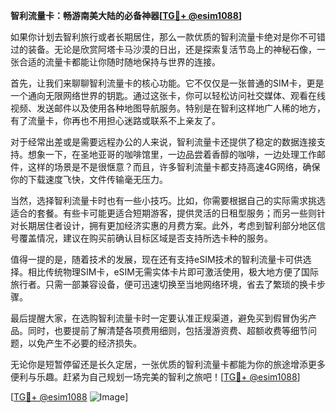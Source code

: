 **智利流量卡：畅游南美大陆的必备神器[[TG💪+ @esim1088](https://t.me/s/esim1088)]**

如果你计划去智利旅行或者长期居住，那么一款优质的智利流量卡绝对是你不可错过的装备。无论是欣赏阿塔卡马沙漠的日出，还是探索复活节岛上的神秘石像，一张合适的流量卡都能让你随时随地保持与世界的连接。

首先，让我们来聊聊智利流量卡的核心功能。它不仅仅是一张普通的SIM卡，更是一个通向无限网络世界的钥匙。通过这张卡，你可以轻松访问社交媒体、观看在线视频、发送邮件以及使用各种地图导航服务。特别是在智利这样地广人稀的地方，有了流量卡，你再也不用担心迷路或联系不上亲友了。

对于经常出差或是需要远程办公的人来说，智利流量卡还提供了稳定的数据连接支持。想象一下，在圣地亚哥的咖啡馆里，一边品尝着香醇的咖啡，一边处理工作邮件，这样的场景是不是很惬意？而且，许多智利流量卡都支持高速4G网络，确保你的下载速度飞快，文件传输毫无压力。

当然，选择智利流量卡时也有一些小技巧。比如，你需要根据自己的实际需求挑选适合的套餐。有些卡可能更适合短期游客，提供灵活的日租型服务；而另一些则针对长期居住者设计，拥有更加经济实惠的月费方案。此外，考虑到智利部分地区信号覆盖情况，建议在购买前确认目标区域是否支持所选卡种的服务。

值得一提的是，随着技术的发展，现在还有支持eSIM技术的智利流量卡可供选择。相比传统物理SIM卡，eSIM无需实体卡片即可激活使用，极大地方便了国际旅行者。只需一部兼容设备，便可迅速切换至当地网络环境，省去了繁琐的换卡步骤。

最后提醒大家，在选购智利流量卡时一定要认准正规渠道，避免买到假冒伪劣产品。同时，也要提前了解清楚各项费用细则，包括漫游资费、超额收费等细节问题，以免产生不必要的经济损失。

无论你是短暂停留还是长久定居，一张优质的智利流量卡都能为你的旅途增添更多便利与乐趣。赶紧为自己规划一场完美的智利之旅吧！[[TG💪+ @esim1088](https://t.me/s/esim1088)]

[[TG💪+ @esim1088](https://t.me/s/esim1088) ![Image](https://i.postimg.cc/4NQfJmqS/Snipaste-2025-05-13-00-14-12.png)]